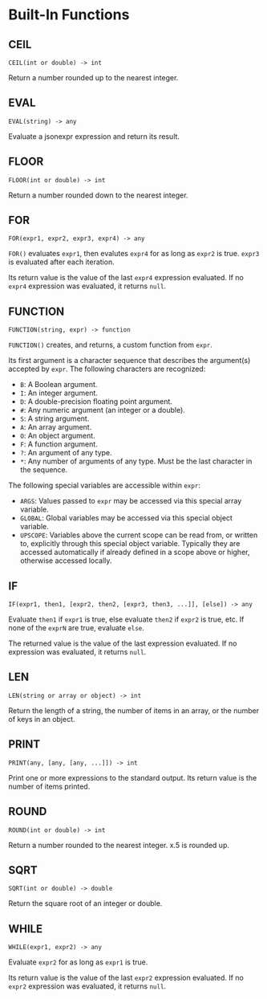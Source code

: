 # Built-In Functions

## CEIL

`CEIL(int or double) -> int`

Return a number rounded up to the nearest integer.


## EVAL

`EVAL(string) -> any`

Evaluate a jsonexpr expression and return its result.


## FLOOR

`FLOOR(int or double) -> int`

Return a number rounded down to the nearest integer.


## FOR

`FOR(expr1, expr2, expr3, expr4) -> any`

`FOR()` evaluates `expr1`,
then evalutes `expr4` for as long as `expr2` is true.
`expr3` is evaluated after each iteration.

Its return value is the value of the last `expr4` expression evaluated.
If no `expr4` expression was evaluated, it returns `null`.


## FUNCTION

`FUNCTION(string, expr) -> function`

`FUNCTION()` creates, and returns, a custom function from `expr`.

Its first argument is a character sequence that describes the argument(s) accepted by `expr`.
The following characters are recognized:

* `B`: A Boolean argument.
* `I`: An integer argument.
* `D`: A double-precision floating point argument.
* `#`: Any numeric argument (an integer or a double).
* `S`: A string argument.
* `A`: An array argument.
* `O`: An object argument.
* `F`: A function argument.
* `?`: An argument of any type.
* `*`: Any number of arguments of any type. Must be the last character in the sequence.

The following special variables are accessible within `expr`:

* `ARGS`: Values passed to `expr` may be accessed via this special array variable.
* `GLOBAL`: Global variables may be accessed via this special object variable.
* `UPSCOPE`: Variables above the current scope can be read from, or written to, explicitly through this special object variable.
  Typically they are accessed automatically if already defined in a scope above or higher, otherwise accessed locally.


## IF

`IF(expr1, then1, [expr2, then2, [expr3, then3, ...]], [else]) -> any`

Evaluate `then1` if `expr1` is true,
else evaluate `then2` if `expr2` is true,
etc.
If none of the `exprN` are true, evaluate `else`.

The returned value is the value of the last expression evaluated.
If no expression was evaluated, it returns `null`.


## LEN

`LEN(string or array or object) -> int`

Return the length of a string,
the number of items in an array,
or the number of keys in an object.


## PRINT

`PRINT(any, [any, [any, ...]]) -> int`

Print one or more expressions to the standard output.
Its return value is the number of items printed.


## ROUND

`ROUND(int or double) -> int`

Return a number rounded to the nearest integer.
x.5 is rounded up.


## SQRT

`SQRT(int or double) -> double`

Return the square root of an integer or double.


## WHILE

`WHILE(expr1, expr2) -> any`

Evaluate `expr2` for as long as `expr1` is true.

Its return value is the value of the last `expr2` expression evaluated.
If no `expr2` expression was evaluated, it returns `null`.
